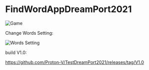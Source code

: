 # FindWordAppDreamPort2021

![Game](https://i.ibb.co/DK32kCG/2021-03-10-163303.png "Game")

Change Words Setting:

![Words Setting](https://i.ibb.co/fn9ShZ3/2021-03-01-194957.png "Words Setting")

build V1.0:

https://github.com/Proton-V/TestDreamPort2021/releases/tag/V1.0
